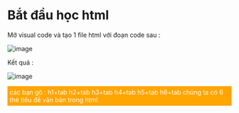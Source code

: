 # Bắt đầu học html 
Mở visual code và tạo 1 file html với đoạn code sau :  

![image](https://user-images.githubusercontent.com/6966136/162578504-afd56da7-a7da-4a01-a4a2-eacc84b1640b.png)

Kết quả :  

![image](https://user-images.githubusercontent.com/6966136/162578520-247fd5af-0425-4b76-b528-a3923d1e7b4d.png)

<div style="padding: 5px; background-color:  orange; color: white;">
        các bạn gõ :
        h1+tab
        h2+tab
        h3+tab
        h4+tab
        h5+tab
        h6+tab
        chúng ta có 6 thẻ tiêu đề văn bản
        trong html
    </div>
